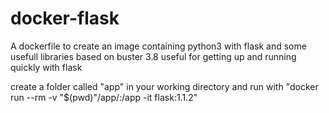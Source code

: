 # docker-flask
A dockerfile to create an image containing python3 with flask and some usefull libraries based on buster 3.8
useful for getting up and running quickly with flask



create a folder called "app" in your working directory and run with "docker run --rm -v "$(pwd)"/app/:/app -it flask:1.1.2"
